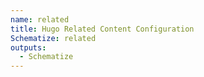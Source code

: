 ```yaml
---
name: related
title: Hugo Related Content Configuration
Schematize: related
outputs:
  - Schematize
---
```

